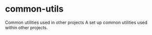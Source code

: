 # common-utils
Common utilities used in other projects
A set up common utilities used within other projects.
